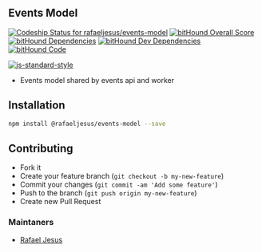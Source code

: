 ## Events Model

[ ![Codeship Status for rafaeljesus/events-model](https://codeship.com/projects/1f5f7550-cbb6-0133-9d81-5698e26793f2/status?branch=master)](https://codeship.com/projects/140060)
[![bitHound Overall Score](https://www.bithound.io/github/rafaeljesus/events-model/badges/score.svg)](https://www.bithound.io/github/rafaeljesus/events-model)
[![bitHound Dependencies](https://www.bithound.io/github/rafaeljesus/events-model/badges/dependencies.svg)](https://www.bithound.io/github/rafaeljesus/events-model/master/dependencies/npm)
[![bitHound Dev Dependencies](https://www.bithound.io/github/rafaeljesus/events-model/badges/devDependencies.svg)](https://www.bithound.io/github/rafaeljesus/events-model/master/dependencies/npm)
[![bitHound Code](https://www.bithound.io/github/rafaeljesus/events-model/badges/code.svg)](https://www.bithound.io/github/rafaeljesus/events-model)

[![js-standard-style](https://cdn.rawgit.com/feross/standard/master/badge.svg)](https://github.com/rafaeljesus/events-model)

* Events model shared by events api and worker

## Installation
```bash
npm install @rafaeljesus/events-model --save
```

## Contributing
- Fork it
- Create your feature branch (`git checkout -b my-new-feature`)
- Commit your changes (`git commit -am 'Add some feature'`)
- Push to the branch (`git push origin my-new-feature`)
- Create new Pull Request

### Maintaners

* [Rafael Jesus](https://github.com/rafaeljesus)
